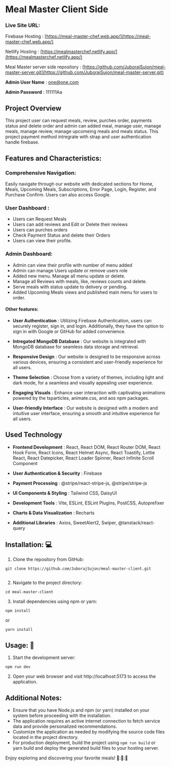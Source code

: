 # Meal Master Client Side

### Live Site URL:

Firebase Hosting : [https://meal-master-chef.web.app/](https://meal-master-chef.web.app/)

Netlify Hosting : [https://mealmasterchef.netlify.app/](https://mealmasterchef.netlify.app/)

Meal Master server side repository : [https://github.com/JuborajSujon/meal-master-server.git](https://github.com/JuborajSujon/meal-master-server.git)

**Admin User Name** : one@one.com

**Admin Password** : 111111Aa

## Project Overview
This project user can request meals, review, purches order, payments status and delete order and admin can added meal, manage user, manage meals, manage review, manage upcomeing meals and meals status. This project payment method intregrate with strap and user authentication handle firebase.

## Features and Characteristics:

### Comprehensive Navigation:

Easily navigate through our website with dedicated sections for Home, Meals, Upcoming Meals, Subscriptions, Error Page, Login, Register, and Purchase Confirm. Users can also access Google.

### User Dashboard :

- Users can Request Meals
- Users can add reviews and Edit or Delete their reviews
- Users can purches orders
- Check Payment Status and delete their Orders
- Users can view their profile.

### Admin Dashboard:

- Admin can view their profile with number of menu added
- Admin can manage Users update or remove users role
- Added new menu. Manage all menu update or delete.
- Manage all Reviews with meals, like, reviews counts and delete.
- Serve meals with status update to delivery or pending.
- Added Upcoming Meals views and published main menu for users to order.

#### Other features:
- **User Authentication** : Utilizing Firebase Authentication, users can securely register, sign in, and login. Additionally, they have the option to sign in with Google or GitHub for added convenience.

- **Intregated MongoDB Database** : Our website is integrated with MongoDB database for seamless data storage and retrieval.

- **Responsive Design** : Our website is designed to be responsive across various devices, ensuring a consistent and user-friendly experience for all users.

- **Theme Selection** : Choose from a variety of themes, including light and dark mode, for a seamless and visually appealing user experience.

- **Engaging Visuals** : Enhance user interaction with captivating animations powered by the tsparticles, animate.css, and aos npm packages.

- **User-friendly Interface** : Our website is designed with a modern and intuitive user interface, ensuring a smooth and intuitive experience for all users.

## Used Technology
- **Frontend Development** : React, React DOM, React Router DOM, React Hook Form, React Icons, React Helmet Async, React Toastify, Lottie React, React Datepicker, React Loader Spinner, React Infinite Scroll Component

- **User Authentication & Security** : Firebase

- **Payment Processing** : @stripe/react-stripe-js, @stripe/stripe-js

- **UI Components & Styling** : Tailwind CSS, DaisyUI

- **Development Tools** : Vite, ESLint, ESLint Plugins, PostCSS, Autoprefixer

- **Charts & Data Visualization** : Recharts

- **Additional Libraries** : Axios, SweetAlert2, Swiper, @tanstack/react-query

## Installation: :computer:

1. Clone the repository from GitHub:

```
git clone https://github.com/JuborajSujon/meal-master-client.git


```

2. Navigate to the project directory:

```
cd meal-master-client
```

3. Install dependencies using npm or yarn:

```
npm install
```

or

```
yarn install
```

## Usage: :book:

1. Start the development server:

```
npm run dev
```

2. Open your web browser and visit http://localhost:5173 to access the application.

## Additional Notes:

- Ensure that you have Node.js and npm (or yarn) installed on your system before proceeding with the installation.
- The application requires an active internet connection to fetch service data and provide personalized recommendations.
- Customize the application as needed by modifying the source code files located in the project directory.
- For production deployment, build the project using `npm run build` or yarn build and deploy the generated build files to your hosting server.

Enjoy exploring and discovering your favorite meals! :rocket:::rocket:::rocket:
